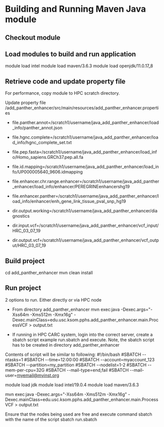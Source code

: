 # Building and Running Maven Java module

## Checkout module

## Load modules to build and run application
module load intel
module load maven/3.6.3
module load openjdk/11.0.17_8



## Retrieve code and update property file
For performance, copy module to HPC scratch directory.

Update property file /add_panther_enhancer/src/main/resources/add_panther_enhancer.properties
- file.panther.annot=/scratch1/username/java_add_panther_enhancer/load_info/panther_annot.json
- file.hgnc.complete=/scratch1/username/java_add_panther_enhancer/load_info/hgnc_complete_set.txt
- file.pep.fasta=/scratch1/username/java_add_panther_enhancer/load_info/Homo_sapiens.GRCh37.pep.all.fa
- file.id.mapping=/scratch1/username/java_add_panther_enhancer/load_info/UP000005640_9606.idmapping
- file.enhancer.chr.range.enhancer=/scratch1/username/java_add_panther_enhancer/load_info/enhancer/PEREGRINEenhancershg19
- file.enhancer.panther=/scratch1/username/java_add_panther_enhancer/load_info/enhancer/enh_gene_link_tissue_pval_snp_hg19


- dir.output.working=/scratch1/username/java_add_panther_enhancer/diagnostics
- dir.input.vcf=/scratch1/username/java_add_panther_enhancer/vcf_input/HRC_03_07_19
- dir.output.vcf=/scratch1/username/java_add_panther_enhancer/vcf_output/HRC_03_07_19


## Build project
cd add_panther_enhancer
mvn clean install

## Run project
2 options to run. Either directly or via HPC node

- From directory add_panther_enhancer
mvn exec:java -Dexec.args="-Xss64m  -Xms512m -Xmx16g"   -Dexec.mainClass=edu.usc.ksom.pphs.add_panther_enhancer.main.ProcessVCF > output.txt


- If running in HPC CARC system, login into the correct server, create a sbatch script example run.sbatch  and execute.  Note, the sbatch script has to be created in directory add_panther_enhancer

Contents of script will be similar to following:
#!/bin/bash
#SBATCH --ntasks=1
#SBATCH --time=12:00:00
#SBATCH --account=myaccount_123
#SBATCH --partition=my_partition
#SBATCH --nodelist=1-2
#SBATCH --mem-per-cpu=32G
#SBATCH --mail-type=end,fail
#SBATCH --mail-user=myemail@myinst.org


module load jdk
module load intel/19.0.4
module load maven/3.6.3

mvn exec:java -Dexec.args="-Xss64m  -Xms512m -Xmx16g"   -Dexec.mainClass=edu.usc.ksom.pphs.add_panther_enhancer.main.ProcessVCF > output.txt



Ensure that the nodes being used are free and execute command sbatch with the name of the script
sbatch run.sbatch
